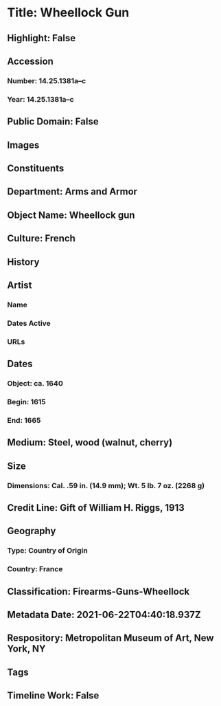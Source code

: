 # Title: Wheellock Gun
## Highlight: False
## Accession
### Number: 14.25.1381a–c
### Year: 14.25.1381a–c
## Public Domain: False
## Images
## Constituents
## Department: Arms and Armor
## Object Name: Wheellock gun
## Culture: French
## History
## Artist
### Name
### Dates Active
### URLs
## Dates
### Object: ca. 1640
### Begin: 1615
### End: 1665
## Medium: Steel, wood (walnut, cherry)
## Size
### Dimensions: Cal. .59 in. (14.9 mm); Wt. 5 lb. 7 oz. (2268 g)
## Credit Line: Gift of William H. Riggs, 1913
## Geography
### Type: Country of Origin
### Country: France
## Classification: Firearms-Guns-Wheellock
## Metadata Date: 2021-06-22T04:40:18.937Z
## Respository: Metropolitan Museum of Art, New York, NY
## Tags
## Timeline Work: False